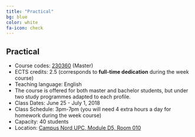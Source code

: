 ```yaml
---
title: "Practical"
bg: blue
color: white
fa-icon: check
---
```


## Practical

* Course codes: [230360](http://infoteleco.upc.edu/documents/guia_docent/assignatures/all/ang/230360.pdf) (Master)
* ECTS credits: 2.5 (corresponds to **full-time dedication** during the week course)
* Teaching language: English
* The course is offered for both master and bachelor students, but under two study programmes adapted to each profile.
* Class Dates: June 25 - July 1, 2018
* Class Schedule: 3pm-7pm (you will need 4 extra hours a day for homework during the week course)
* Capacity: 40 students
* Location: [Campus Nord UPC, Module D5, Room 010](https://imatge.upc.edu/web/contact)

